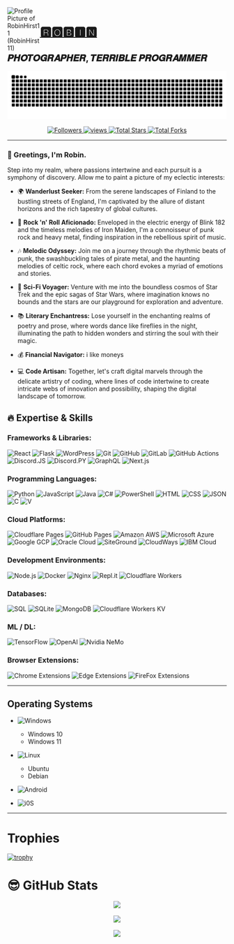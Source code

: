 <a title="RobinHirst11" href="https://github.com/RobinHirst11" style="text-decoration: none;">
    <img src="https://avatars.githubusercontent.com/u/147210082?v=4" width="75" alt="Profile Picture of RobinHirst11 (RobinHirst11)" align="left">
</a>

# [🆁🅾🅱🅸🅽](https://github.com/RobinHirst11)
## 𝑷𝑯𝑶𝑻𝑶𝑮𝑹𝑨𝑷𝑯𝑬𝑹, 𝑻𝑬𝑹𝑹𝑰𝑩𝑳𝑬 𝑷𝑹𝑶𝑮𝑹𝑨𝑴𝑴𝑬𝑹

![GitHub Snake Contribution Grid Animation](https://raw.githubusercontent.com/RobinHirst11/RobinHirst11/output/github-contribution-grid-snake-dark.svg)

<p align="center">
  <a href="https://github.com/RobinHirst11?tab=followers">
    <img alt="Followers" title="Follow me on Github" src="https://custom-icon-badges.herokuapp.com/github/followers/RobinHirst11?color=236ad3&labelColor=1155ba&style=flat-square&label=Follow&logo=person-add&logoColor=white&v=42"/>
  </a>
  <a href="https://github.com/RobinHirst11/Simple-View-Counter">
    <img alt="views" title="GitHub profile views" src="https://komarev.com/ghpvc/?username=RobinHirst11&style=flat-square&color=lightgrey"/>
  </a>
  <a href="https://github.com/RobinHirst11?tab=repositories&sort=stargazers">
    <img alt="Total Stars" title="Total Stars on GitHub" src="https://custom-icon-badges.herokuapp.com/badge/dynamic/json?logo=star&host=formatted-dynamic-badges.herokuapp.com&formatter=metric&style=flat-square&label=Stars&color=55960c&labelColor=488207&query=$.stars&url=https://api.github-star-counter.workers.dev/user/RobinHirst11&v=42"/>
  </a>
  <a href="https://github.com/RobinHirst11?tab=repositories&sort=stargazers">
    <img alt="Total Forks" title="Total Forks on GitHub" src="https://custom-icon-badges.herokuapp.com/badge/dynamic/json?logo=fork&host=formatted-dynamic-badges.herokuapp.com&formatter=metric&style=flat-square&color=ff0013&labelColor=ae1206&label=Forks&query=$.forks&url=https://api.github-star-counter.workers.dev/user/RobinHirst11&v=42"/>
  </a>
</p>

---

### 👋 Greetings, I'm Robin.

Step into my realm, where passions intertwine and each pursuit is a symphony of discovery. Allow me to paint a picture of my eclectic interests:

- 🌍 **Wanderlust Seeker:** From the serene landscapes of Finland to the bustling streets of England, I'm captivated by the allure of distant horizons and the rich tapestry of global cultures.

- 🎸 **Rock 'n' Roll Aficionado:** Enveloped in the electric energy of Blink 182 and the timeless melodies of Iron Maiden, I'm a connoisseur of punk rock and heavy metal, finding inspiration in the rebellious spirit of music.

- 🎶 **Melodic Odyssey:** Join me on a journey through the rhythmic beats of punk, the swashbuckling tales of pirate metal, and the haunting melodies of celtic rock, where each chord evokes a myriad of emotions and stories.

- 🌌 **Sci-Fi Voyager:** Venture with me into the boundless cosmos of Star Trek and the epic sagas of Star Wars, where imagination knows no bounds and the stars are our playground for exploration and adventure.

- 📚 **Literary Enchantress:** Lose yourself in the enchanting realms of poetry and prose, where words dance like fireflies in the night, illuminating the path to hidden wonders and stirring the soul with their magic.

- 💰 **Financial Navigator:** i like moneys

- 💻 **Code Artisan:** Together, let's craft digital marvels through the delicate artistry of coding, where lines of code intertwine to create intricate webs of innovation and possibility, shaping the digital landscape of tomorrow.

## 🔥 Expertise & Skills

### Frameworks & Libraries:
![React](https://img.shields.io/badge/React-%2320232a.svg?style=flat-square&logo=react&logoColor=%2361DAFB)
![Flask](https://img.shields.io/badge/Flask-000000.svg?style=flat-square&logo=Flask&logoColor=white)
![WordPress](https://img.shields.io/badge/WordPress-21759B.svg?style=flat-square&logo=WordPress&logoColor=white)
![Git](https://img.shields.io/badge/Git-black?style=flat-square&logo=git&logoColor=white)
![GitHub](https://img.shields.io/badge/GitHub-black?style=flat-square&logo=github&logoColor=white)
![GitLab](https://img.shields.io/badge/Gitlab-black?style=flat-square&logo=gitlab&logoColor=white)
![GitHub Actions](https://img.shields.io/badge/GitHub_Actions-black?style=flat-square&logo=github-actions&logoColor=white)
![Discord.JS](https://img.shields.io/badge/Discord.js-black?style=flat-square&logo=discord&logoColor=white)
![Discord.PY](https://img.shields.io/badge/Discord.py-black?style=flat-square&logo=discord&logoColor=white)
![GraphQL](https://img.shields.io/badge/GraphQL-black?style=flat-square&logo=graphql&logoColor=E10098)
![Next.js](https://img.shields.io/badge/Next.js-black?style=flat-square&logo=next.js&logoColor=white)

### Programming Languages:
![Python](https://img.shields.io/badge/Python-3670A0?style=flat-square&logo=python&logoColor=ffdd54)
![JavaScript](https://img.shields.io/badge/JavaScript-%23323330.svg?style=flat-square&logo=javascript&logoColor=%23F7DF1E)
![Java](https://img.shields.io/badge/Java-007396.svg?style=flat-square&logo=java&logoColor=white)
![C#](https://img.shields.io/badge/C%23-239120.svg?style=flat-square&logo=C%20Sharp&logoColor=white)
![PowerShell](https://img.shields.io/badge/PowerShell-5391FE.svg?style=flat-square&logo=PowerShell&logoColor=white)
![HTML](https://img.shields.io/badge/HTML5-E34F26.svg?style=flat-square&logo=HTML5&logoColor=white)
![CSS](https://img.shields.io/badge/CSS3-1572B6.svg?style=flat-square&logo=CSS3&logoColor=white)
![JSON](https://img.shields.io/badge/JSON-000000.svg?style=flat-square&logo=JSON&logoColor=white)
![C](https://img.shields.io/badge/C-000.svg?style=flat-square&logo=c%2B%2B&logoColor=white)
![V](https://img.shields.io/badge/V-#5D87BF&logo=V)

### Cloud Platforms:
![Cloudflare Pages](https://img.shields.io/badge/Cloudflare%20Pages-F38020.svg?style=flat-square&logo=cloudflare&logoColor=white)
![GitHub Pages](https://img.shields.io/badge/GitHub%20Pages-181717.svg?style=flat-square&logo=github&logoColor=white)
![Amazon AWS](https://img.shields.io/badge/Amazon%20AWS-232F3E.svg?style=flat-square&logo=Amazon%20AWS&logoColor=white)
![Microsoft Azure](https://img.shields.io/badge/Microsoft%20Azure-0078D4.svg?style=flat-square&logo=Microsoft%20Azure&logoColor=white)
![Google GCP](https://img.shields.io/badge/GCP-4285F4.svg?style=flat-square&logo=google&logoColor=EA4335)
![Oracle Cloud](https://img.shields.io/badge/Oracle%20Cloud-c14432.svg?style=flat-square&logo=java&logoColor=white)
![SiteGround](https://img.shields.io/badge/SiteGround-8CC445.svg?style=flat-square&logo=SciPy&logoColor=white)
![CloudWays](https://img.shields.io/badge/Cloudways-2C39BD.svg?style=flat-square&logo=cloudways&logoColor=white)
![IBM Cloud](https://img.shields.io/badge/IBM%20Cloud-1261FE.svg?style=flat-square&logo=IBM%20Cloud&logoColor=white)

### Development Environments:
![Node.js](https://img.shields.io/badge/node.js-6DA55F?style=flat-square&logo=node.js&logoColor=white)
![Docker](https://img.shields.io/badge/Docker-2496ED?style=flat-square&logo=Docker&logoColor=white)
![Nginx](https://img.shields.io/badge/Nginx-009639.svg?style=flat-square&logo=NGINX&logoColor=white)
![Repl.it](https://img.shields.io/badge/Replit-667881.svg?style=flat-square&logo=Replit&logoColor=white)
![Cloudflare Workers](https://img.shields.io/badge/Cloudflare-Workers-F38020.svg?style=flat-square&logo=cloudflare&logoColor=F38020)

### Databases:
![SQL](https://img.shields.io/badge/SQL-4479A1.svg?style=flat-square&logo=MySQL&logoColor=white)
![SQLite](https://img.shields.io/badge/SQLite-%2307405e.svg?style=flat-square&logo=sqlite&logoColor=white)
![MongoDB](https://img.shields.io/badge/MongoDB-%234ea94b.svg?style=flat-square&logo=mongodb&logoColor=white)
![Cloudflare Workers KV](https://img.shields.io/badge/Cloudflare%20Workers-KV-F38020.svg?style=flat-square&logo=cloudflare&logoColor=F38020)

### ML / DL:
![TensorFlow](https://img.shields.io/badge/TensorFlow-%23FF6F00.svg?style=flat-square&logo=TensorFlow&logoColor=white)
![OpenAI](https://img.shields.io/badge/OpenAI-412991.svg?style=flat-square&logo=OpenAI&logoColor=white)
![Nvidia NeMo](https://img.shields.io/badge/Nvidia%20NeMo-76B900.svg?style=flat-square&logo=nvidia&logoColor=white)

### Browser Extensions:
![Chrome Extensions](https://img.shields.io/badge/Chrome-Extensions-red.svg?style=flat-square&logo=Google%20Chrome&logoColor=4285F4)
![Edge Extensions](https://img.shields.io/badge/Edge-Extensions-0076D6.svg?style=flat-square&logo=Internet%20Explorer&logoColor=0076D6)
![FireFox Extensions](https://img.shields.io/badge/Firefox-Extensions-FF7139.svg?style=flat-square&logo=Firefox%20Browser&logoColor=FF7139)

---

## Operating Systems
- ![Windows](https://img.shields.io/badge/Windows-0078D6.svg?style=for-the-badge&logo=Windows%20XP&logoColor=white)
  - Windows 10
  - Windows 11

- ![Linux](https://img.shields.io/badge/Linux-FCC624?style=for-the-badge&logo=linux&logoColor=black)
  - Ubuntu
  - Debian
    
- ![Android](https://img.shields.io/badge/Android-3DDC84?style=for-the-badge&logo=Android&logoColor=white)
- ![i0S](https://img.shields.io/badge/iOS-000000?style=for-the-badge&logo=iOS&logoColor=white)

---

# Trophies

[![trophy](https://github-profile-trophy.vercel.app/?username=RobinHirst11&theme=onedark)](https://github.com/ryo-ma/github-profile-trophy)

# 😎 GitHub Stats

<p align="center">
    <img src="https://github-readme-streak-stats.herokuapp.com/?user=RobinHirst11&hide_border=true&theme=transparent&v=42" />
</p>
<p align="center">
    <img src="https://github-readme-stats.vercel.app/api/top-langs/?username=RobinHirst11&hide_border=true&layout=compact&langs_count=22&theme=transparent&hide=html&v=42" />
</p>
<p align="center">
    <img src="https://github-readme-stats.vercel.app/api?username=RobinHirst11&show_icons=true&show=reviews,discussions_started,discussions_answered,prs_merged,prs_merged_percentage&hide_rank=true&theme=transparent&v=42" />
</p>
